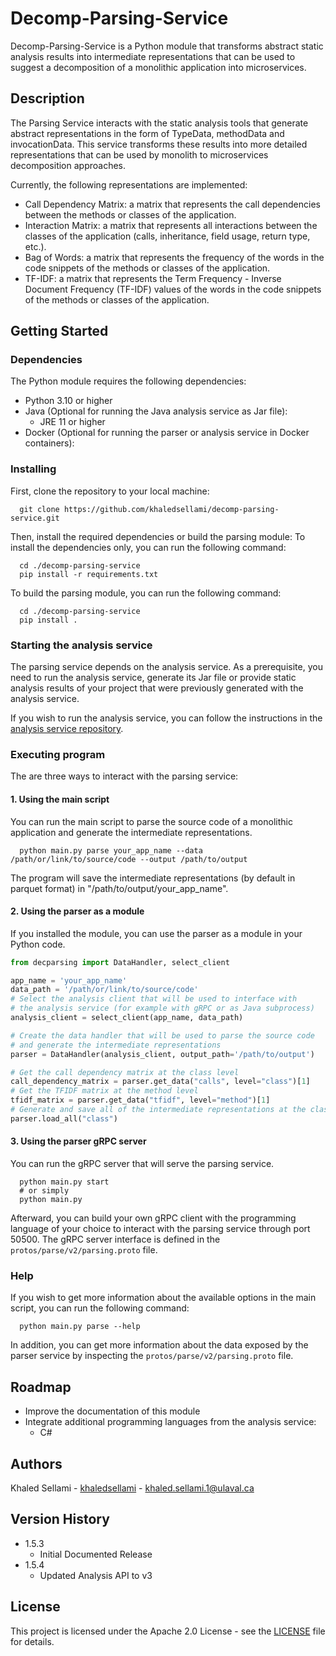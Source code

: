 # Decomp-Parsing-Service

Decomp-Parsing-Service is a Python module that transforms abstract static analysis results into intermediate representations that can be used to suggest a decomposition of a monolithic application into microservices.

## Description

The Parsing Service interacts with the static analysis tools that generate abstract representations in the form of TypeData, methodData and invocationData. This service transforms these results into more detailed representations that can be used by monolith to microservices decomposition approaches. 

[//]: # (This service is a part of a research project that aims to provide a standarized framework for analyzing monolithic applications, decomposing them into microservices, visualizing the decompositions, evaluating the decompositions and refactoring the monolith.)

Currently, the following representations are implemented:
- Call Dependency Matrix: a matrix that represents the call dependencies between the methods or classes of the application.
- Interaction Matrix: a matrix that represents all interactions between the classes of the application (calls, inheritance, field usage, return type, etc.).
- Bag of Words: a matrix that represents the frequency of the words in the code snippets of the methods or classes of the application.
- TF-IDF: a matrix that represents the Term Frequency - Inverse Document Frequency (TF-IDF) values of the words in the code snippets of the methods or classes of the application.

## Getting Started

### Dependencies

The Python module requires the following dependencies:
* Python 3.10 or higher
* Java (Optional for running the Java analysis service as Jar file):
  * JRE 11 or higher
* Docker (Optional for running the parser or analysis service in Docker containers):


### Installing

First, clone the repository to your local machine:
```
  git clone https://github.com/khaledsellami/decomp-parsing-service.git
```
Then, install the required dependencies or build the parsing module:
To install the dependencies only, you can run the following command:
```
  cd ./decomp-parsing-service
  pip install -r requirements.txt
```

To build the parsing module, you can run the following command:

```
  cd ./decomp-parsing-service
  pip install .
```

### Starting the analysis service
The parsing service depends on the analysis service. As a prerequisite, you need to run the analysis service, generate its Jar file or provide static analysis results of your project that were previously generated with the analysis service.

If you wish to run the analysis service, you can follow the instructions in the [analysis service repository](https://github.com/khaledsellami/decomp-java-analysis-service).

### Executing program

The are three ways to interact with the parsing service:

#### 1. Using the main script

You can run the main script to parse the source code of a monolithic application and generate the intermediate representations.
```
  python main.py parse your_app_name --data /path/or/link/to/source/code --output /path/to/output
```
The program will save the intermediate representations (by default in parquet format) in "/path/to/output/your_app_name".

#### 2. Using the parser as a module
If you installed the module, you can use the parser as a module in your Python code.
```python
from decparsing import DataHandler, select_client

app_name = 'your_app_name'
data_path = '/path/or/link/to/source/code'
# Select the analysis client that will be used to interface with 
# the analysis service (for example with gRPC or as Java subprocess)
analysis_client = select_client(app_name, data_path)

# Create the data handler that will be used to parse the source code 
# and generate the intermediate representations
parser = DataHandler(analysis_client, output_path='/path/to/output')

# Get the call dependency matrix at the class level
call_dependency_matrix = parser.get_data("calls", level="class")[1]
# Get the TFIDF matrix at the method level
tfidf_matrix = parser.get_data("tfidf", level="method")[1]
# Generate and save all of the intermediate representations at the class level
parser.load_all("class")
```

#### 3. Using the parser gRPC server

You can run the gRPC server that will serve the parsing service.
```
  python main.py start
  # or simply
  python main.py
```
Afterward, you can build your own gRPC client with the programming language of your choice to interact with the parsing service through port 50500. The gRPC server interface is defined in the `protos/parse/v2/parsing.proto` file.


### Help

If you wish to get more information about the available options in the main script, you can run the following command:
```
  python main.py parse --help
```

In addition, you can get more information about the data exposed by the parser service by inspecting the `protos/parse/v2/parsing.proto` file.

## Roadmap
* Improve the documentation of this module
* Integrate additional programming languages from the analysis service:
  * C#

## Authors

Khaled Sellami - [khaledsellami](https://github.com/khaledsellami) - khaled.sellami.1@ulaval.ca

## Version History

* 1.5.3
    * Initial Documented Release
* 1.5.4
    * Updated Analysis API to v3

## License

This project is licensed under the Apache 2.0 License - see the [LICENSE](LICENSE) file for details.
